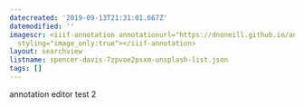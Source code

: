 ```yaml
---
datecreated: '2019-09-13T21:31:01.667Z'
datemodified: ''
imagescr: <iiif-annotation annotationurl="https://dnoneill.github.io/annotate/annotations/c89d4e80-d66d-11e9-9040-663b35d77bff.json"
  styling="image_only:true"></iiif-annotation>
layout: searchview
listname: spencer-davis-7zpvoe2psxm-unsplash-list.json
tags: []
---
```

annotation editor test 2
